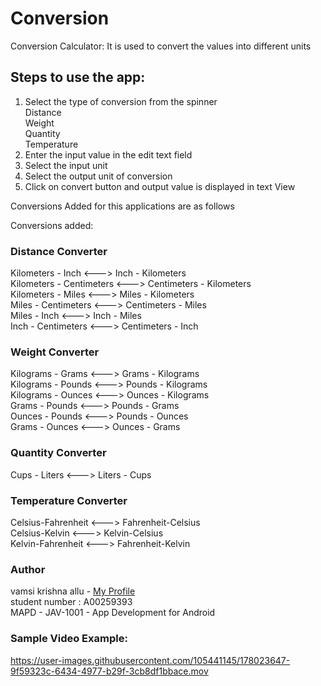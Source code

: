 # Conversion

Conversion Calculator: It is used to convert the values into different units <br>

## Steps to use the app: 

1. Select the type of conversion from the spinner <br>
  Distance<br>
  Weight<br>
  Quantity<br>
  Temperature<br>
2. Enter the input value in the edit text field<br>
3. Select the input unit<br>
4. Select the output unit of conversion<br>
5. Click on convert button and output value is displayed in text View<br>

Conversions Added for this applications are as follows <br>

Conversions added: <br>

### Distance Converter

Kilometers - Inch <---> Inch - Kilometers <br>
Kilometers - Centimeters <---> Centimeters - Kilometers <br>
Kilometers - Miles <---> Miles - Kilometers <br>
Miles - Centimeters <---> Centimeters - Miles <br>
Miles - Inch <---> Inch - Miles <br>
Inch - Centimeters <---> Centimeters - Inch <br>

### Weight Converter

Kilograms - Grams <---> Grams - Kilograms <br>
Kilograms - Pounds <---> Pounds - Kilograms <br>
Kilograms - Ounces <---> Ounces - Kilograms <br>
Grams - Pounds <---> Pounds - Grams <br>
Ounces - Pounds <---> Pounds - Ounces <br>
Grams - Ounces <---> Ounces - Grams <br>

### Quantity Converter

Cups - Liters <---> Liters - Cups <br>

### Temperature Converter

Celsius-Fahrenheit <---> Fahrenheit-Celsius <br>
Celsius-Kelvin <---> Kelvin-Celsius <br>
Kelvin-Fahrenheit <---> Fahrenheit-Kelvin <br>

### Author
vamsi krishna allu  - [My Profile](https://github.com/A00259393-Vamsi) <br>
student number : A00259393 <br>
MAPD - JAV-1001 - App Development for Android <br>

### Sample Video Example:

https://user-images.githubusercontent.com/105441145/178023647-9f59323c-6434-4977-b29f-3cb8df1bbace.mov


